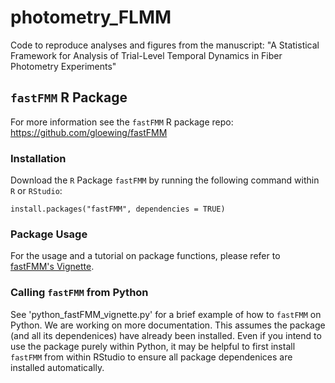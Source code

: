 # photometry_FLMM

Code to reproduce analyses and figures from the manuscript: "A Statistical Framework for Analysis of Trial-Level Temporal Dynamics in Fiber Photometry Experiments"

## `fastFMM` R Package

For more information see the `fastFMM` R package repo: https://github.com/gloewing/fastFMM

### Installation

Download the $\texttt{R}$ Package `fastFMM` by running the following command within $\texttt{R}$ or $\texttt{RStudio}$:

```{R}
install.packages("fastFMM", dependencies = TRUE)
```

###  Package Usage

For the usage and a tutorial on package functions, please refer to [fastFMM's Vignette](https://rpubs.com/gloewinger/1110512). 

### Calling `fastFMM` from Python

See 'python_fastFMM_vignette.py' for a brief example of how to `fastFMM` on Python. We are working on more documentation. This assumes the package (and all its dependenices) have already been installed. Even if you intend to use the package purely within Python, it may be helpful to first install `fastFMM` from within RStudio to ensure all package dependenices are installed automatically.


